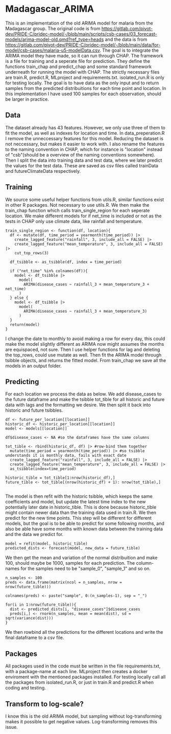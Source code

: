 # Madagascar_ARIMA
This is an implementation of the old ARIMA model for malaria from the Madagascar group. 
The original code is from https://gitlab.com/pivot-dev/PRIDE-C/pridec-model/-/blob/main/scripts/csb-cases/03_forecast-models/arima-model-old.qmd?ref_type=heads
and the data is from https://gitlab.com/pivot-dev/PRIDE-C/pridec-model/-/blob/main/data/for-model/csb-cases/malaria-u5-modelData.csv.
The goal is to integrate the ARIMA model they have made, so it can run through CHAP. The framework is a file for training and a seperate file for prediction. They define the functions train_chap and predict_chap and some standard framework underneath for running the model with CHAP. The strictly necessary files are train.R, predict.R, MLproject and requirements.txt. isolated_run.R is only for testing locally. The goal is to have data as the only input and to return samples from the predicted distribuitions for each time point and location. In this implementation I have used $100$ samples for each observation, should be larger in practice.

## Data
The dataset already has 43 features. However, we only use three of them to fit the model, as well as indexes for location and time. 
In data_preperation.R I remove the unneccessary features for this model. Reducing the dataset is not neccessary, but makes it easier to work with. I also rename the features to the naming convention in CHAP, which for instance is "location" instead of "csb"(should be a overview of the naming conventions somewhere). Then I split the data into training data and test data, where we later predict the values for the test data. These are saved as csv files called trainData and futureClimateData respectively.

## Training
We source some useful helper functions from utils.R, similar functions exist in other R packages. Not necessary to use utils.R. We then make the train_chap function which calls train_single_region for each seperate location. We make different models for if net_time is included or not as the tests in CHAP only use climate data, like rainfall and temperature. 
```
train_single_region <- function(df, location){
  df <- mutate(df, time_period = yearmonth(time_period)) |> 
    create_lagged_feature("rainfall", 3, include_all = FALSE) |>
    create_lagged_feature("mean_temperature", 3, include_all = FALSE) |>
    cut_top_rows(3)
  
  df_tsibble <- as_tsibble(df, index = time_period)
  
  if ("net_time" %in% colnames(df)){
    model <- df_tsibble |>
      model(
        ARIMA(disease_cases ~ rainfall_3 + mean_temperature_3 + net_time)
      )
  } else {
    model <- df_tsibble |>
      model(
        ARIMA(disease_cases ~ rainfall_3 + mean_temperature_3)
      )
  }
  return(model)
}
```
I change the date to monthly to avoid making a row for every day, this could make the model slightly different as ARIMA now might assumes the months are equispaced, not sure. Then I use helper functions for lag and deleting the top_rows, could use mutate as well. Then fit the ARIMA model through tsibble objects, and returns the fitted model. From train_chap we save all the models in an output folder.

## Predicting
For each location we process the data as below. We add disease_cases to the future dataframe and make the tsibble tot_tible for all historic and future data with lags and the formatting we desire. We then split it back into historic and future tsibbles.
```
df <- future_per_location[[location]]
historic_df <- historic_per_location[[location]]
model <- models[[location]]

df$disease_cases <- NA #so the dataframes have the same columns

tot_tible <- rbind(historic_df, df) |> #row-bind them together
  mutate(time_period = yearmonth(time_period)) |> #so tsibble understands it is monthly data, fails with exact date
  create_lagged_feature("rainfall", 3, include_all = FALSE) |>
  create_lagged_feature("mean_temperature", 3, include_all = FALSE) |> 
  as_tsibble(index=time_period)

historic_tible = tot_tible[1:nrow(historic_df),]
future_tible <- tot_tible[(nrow(historic_df) + 1): nrow(tot_tible),]
    
```
The model is then refit with the historic tsibble, which keeps the same coefficients and model, but update the latest time index to the new potentially later date in historic_tible. This is done because historic_tible might contain newer data than the training data used in train.R. We then predict for the new time points. This step will be different for different models, but the goal is to be able to predict for some following months, and also be able have some months with known data between the training data and the data we predict for.
```
model = refit(model, historic_tible)
predicted_dists <- forecast(model, new_data = future_tible)
```
We then get the mean and variation of the normal distribuition and make 100, should maybe be 1000, samples for each prediction. The column-names for the samples need to be "sample_0", "sample_1" and so on. 
```
n_samples <- 100
preds <- data.frame(matrix(ncol = n_samples, nrow = nrow(future_tible)))

colnames(preds) <- paste("sample", 0:(n_samples-1), sep = "_")

for(i in 1:nrow(future_tible)){
  dist <- predicted_dists[i, "disease_cases"]$disease_cases
  preds[i,] <- rnorm(n_samples, mean = mean(dist), sd = sqrt(variance(dist)))
}
```
We then rowbind all the predictions for the different locations and write the final dataframe to a csv file.
## Packages
All packages used in the code must be written in the file requirements.txt, with a package-name at each line. MLproject then creates a docker enviroment with the mentioned packages installed. For testing locally call all the packages from isolated_run.R, or just in train.R and predict.R when coding and testing.

## Transform to log-scale?
I know this is the old ARIMA model, but sampling without log-transforming makes it possible to get negative values. Log-transforming removes this issue.
